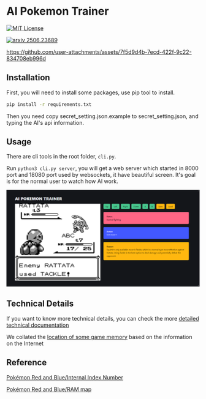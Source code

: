 # AI Pokemon Trainer

[![MIT License](https://img.shields.io/badge/License-MIT%20License-silver?style=flat-square)](LICENSE)

[![arxiv 2506.23689](https://img.shields.io/badge/Research-2506.23689-B31B1B?logo=arxiv&style=flat-square)](https://arxiv.org/abs/2506.23689)

https://github.com/user-attachments/assets/7f5d9d4b-7ecd-422f-9c22-834708eb996d


## Installation

First, you will need to install some packages, use pip tool to install.

```bash
pip install -r requirements.txt
```

Then you need copy secret_setting.json.example to secret_setting.json, and typing the AI's api information.

## Usage

There are cli tools in the root folder, `cli.py`.

Run `python3 cli.py server`, you will get a web server which started in 8000 port and 18080 port used by websockets, it have beautiful screen. It's goal is for the normal user to watch how AI work.

![](./docs/img.png)

## Technical Details

If you want to know more technical details, you can check the more [detailed technical documentation](https://github.com/Ma-urj/AI-Pokemon-Trainer/blob/main/docs/running_process.md)

We collated the [location of some game memory](https://github.com/Ma-urj/AI-Pokemon-Trainer/blob/main/docs/memory_address.md) based on the information on the Internet

## Reference

[Pokémon Red and Blue/Internal Index Number](https://tcrf.net/Pok%C3%A9mon_Red_and_Blue/Internal_Index_Number)

[Pokémon Red and Blue/RAM map](https://datacrystal.tcrf.net/wiki/Pok%C3%A9mon_Red_and_Blue/RAM_map)
